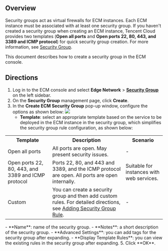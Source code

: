 ## Overview

Security groups act as virtual firewalls for ECM instances. Each ECM instance must be associated with at least one security group. If you haven't created a security group when creating an ECM instance, Tencent Cloud provides two templates (**Open all ports** and **Open ports 22, 80, 443, and 3389 and ICMP protocol**) for quick security group creation. For more information, see [Security Group](https://intl.cloud.tencent.com/document/product/1119/43431).

This document describes how to create a security group in the ECM console.

## Directions

1. Log in to the ECM console and select **Edge Network** > **[Security Group](https://console.cloud.tencent.com/ecm/safe)** on the left sidebar.
3. On the **Security Group** management page, click **Create**.
4. In the **Create ECM Security Group** pop-up window, configure the options as shown below:
   ![](https://qcloudimg.tencent-cloud.cn/raw/5150a861044b0f1acf692205bcb53e2e.png)
   - **Template**: select an appropriate template based on the service to be deployed in the ECM instance in the security group, which simplifies the security group rule configuration, as shown below:
<table>
<tbody><tr><th>Template</th><th>Description</th><th>Scenario</th></tr>
<tr><td>Open all ports</td><td>All ports are open. May present security issues.</td><td>-</td></tr>
<tr><td>Open ports 22, 80, 443, and 3389 and ICMP protocol</td><td>Ports 22, 80, and 443 and 3389, and the ICMP protocol are open. All ports are open internally.</td><td>Suitable for instances with web services.</td></tr>
<tr><td>Custom</td><td>You can create a security group and then add custom rules. For detailed directions, see <a href="https://intl.cloud.tencent.com/document/product/1119/43440" target="_blank">Adding Security Group Rule</a>.</td><td>-</td></tr>
</tbody></table>
   - **Name**: name of the security group.
   - **Notes**: a short description of the security group.
   - **Advanced Settings**: you can add tags for the security group after expanding.
   - **Display Template Rules**: you can view the existing rules in the security group after expanding.
5. Click **OK**.

